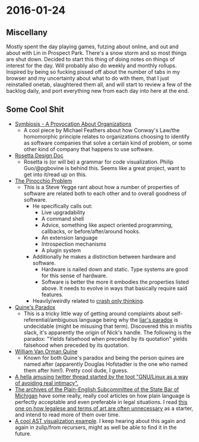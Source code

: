 # 2016-01-24

## Miscellany

Mostly spent the day playing games, futzing about online, and out and about with Lin in Prospect Park. There's a snow storm and so most things are shut down. Decided to start this thing of doing notes on things of interest for the day. Will probably also do weekly and monthly rollups. Inspired by being so fucking pissed off about the number of tabs in my browser and my uncertainty about what to do with them, that I just reinstalled onetab, slaughtered them all, and will start to review a few of the backlog daily, and port everything new from each day into here at the end.

## Some Cool Shit
- [Symbiosis - A Provocation About Organizations](https://drive.google.com/file/d/0B8ZX1RoWHuiJRnppcERLNjdSV00/edit)
  - A cool piece by Michael Feathers about how Conway's Law/the homomorphic principle relates to organizations choosing to identify as software companies that solve a certain kind of problem, or some other kind of company that happens to use software.
- [Rosetta Design Doc](https://github.com/pgbovine/rosetta/wiki/Rosetta-design-doc)
  - Rosetta is (or will be) a grammar for code visualization. Philip Guo/@pgbovine is behind this. Seems like a great project, want to get into it/read up on this.
- [The Pinocchio Problem](http://steve-yegge.blogspot.com/2007/01/pinocchio-problem.html)
  - This is a Steve Yegge rant about how a number of properties of software are related both to each other and to overall goodness of software.
    - He specifically calls out:
      - Live upgradability
      - A command shell
      - Advice, something like aspect oriented programming, callbacks, or before/after/around hooks.
      - An extension language
      - Introspection mechanisms
      - A plugin system
    - Additionally he makes a distinction between hardware and software.
      - Hardware is nailed down and static. Type systems are good for this sense of hardware.
      - Software is better the more it embodies the properties listed above. It needs to evolve in ways that basically require said features.
    - Heavily/weirdly related to [crash only thinking](http://www.ribbonfarm.com/2014/10/29/crash-only-thinking/).
- [Quine's Paradox](https://en.wikipedia.org/wiki/Quine%27s_paradox)
  - This is a tricky little way of getting around complaints about self-referential/ambiguous language being why the [liar's paradox](https://en.wikipedia.org/wiki/Liar_paradox) is undecidable (might be misusing that term). Discovered this in misfits slack, it's apparently the origin of Nick's handle. The following is the paradox: "Yields falsehood when preceded by its quotation" yields falsehood when preceded by its quotation.
- [William Van Orman Quine](https://en.wikipedia.org/wiki/Willard_Van_Orman_Quine)
  - Known for both Quine's paradox and being the person quines are named after (apparently Douglas Hofstadter is the one who named them after him!). Pretty cool dude, I guess.
- [A hella amusing twitter thread started by the toot "GNU/Linux as a way of avoiding real intimacy".](https://twitter.com/flexlibris/status/691046812938014721)
- [The archives of the Plain-English Subcommittee of the State Bar of Michigan](http://www.michbar.org/generalinfo/plainenglish/home) have some really, really cool articles on how plain language is perfectly acceptable and even preferable in legal situations. I read [this one on how legalese and terms of art are often unnecessary](http://www.michbar.org/file/barjournal/article/documents/pdf4article2296.pdf) as a starter, and intend to read more of them over time.
- [A cool AST visualization example](http://aliceriot.github.io/ast.js/). I keep hearing about this again and again in zulip/from recursers, might as well be able to find it in the future.

